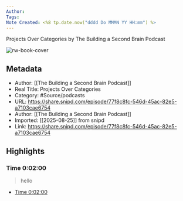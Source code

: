 ```yaml
---
Author: 
Tags:
Note Created: <%8 tp.date.now("dddd Do MMMN YY HH:mm") %>
---
```

Projects Over Categories by The Building a Second Brain Podcast

![rw-book-cover](https://images.weserv.nl/?url=https%3A%2F%2Fssl-static.libsyn.com%2Fp%2Fassets%2F0%2F8%2F8%2Fe%2F088e8f2ed927f575%2Fsecond_brain_podcast_300dpi.png&w=100&h=100)

## Metadata
- Author: [[The Building a Second Brain Podcast]]
- Real Title: Projects Over Categories
- Category: #Source/podcasts
- URL: https://share.snipd.com/episode/77f8c8fc-546d-45ac-82e5-a7103cae6754
- Author: [[The Building a Second Brain Podcast]]
- Imported: [[2025-08-25]] from snipd
- Link: https://share.snipd.com/episode/77f8c8fc-546d-45ac-82e5-a7103cae6754

## Highlights
### Time 0:02:00

> hello

 * [Time 0:02:00](https://share.snipd.com/snip/7f4b8e7d-810b-47b1-bc6e-3a8ab81c376f)
